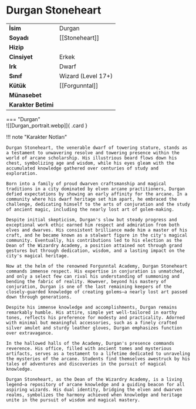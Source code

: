 # Durgan Stoneheart  
  
<div class="grid" markdown>  
  
|  |  |  
|---|---|  
| **İsim** | Durgan |  
| **Soyadı** | [[Stoneheart]] |  
| **Hizip** |  |  
| **Cinsiyet** | Erkek |  
| **Irk** | Dwarf |  
| **Sınıf** | Wizard (Level 17+) |  
| **Kütük** | [[Forgunntal]] |  
| **Münasebet** |  |  
| **Karakter Betimi** |  |  
  
  
=== "Durgan"  
	![[Durgan_portrait.webp]]{ .card }  
  
</div>  
  
!!! note "Karakter Notları"  
	  
	Durgan Stoneheart, the venerable dwarf of towering stature, stands as a testament to unwavering resolve and towering presence within the world of arcane scholarship. His illustrious beard flows down his chest, symbolizing age and wisdom, while his eyes gleam with the accumulated knowledge gathered over centuries of study and exploration.  
	  
	Born into a family of proud dwarven craftsmanship and magical traditions in a city dominated by elven arcane practitioners, Durgan defied expectations by showing an early affinity for the arcane. In a community where his dwarf heritage set him apart, he embraced the challenge, dedicating himself to the arts of conjuration and the study of ancient magic, including the nearly lost art of golem-making.  
	  
	Despite initial skepticism, Durgan's slow but steady progress and exceptional work ethic earned him respect and admiration from both elves and dwarves. His consistent brilliance made him a master of his craft, and he became known as a stalwart figure in the city's magical community. Eventually, his contributions led to his election as the Dean of the Wizardry Academy, a position attained not through grand gestures but through dedication, wisdom, and a lasting impact on the city's magical heritage.  
	  
	Now at the helm of the renowned Forgunntal Academy, Durgan Stoneheart commands immense respect. His expertise in conjuration is unmatched, and only a select few can rival his understanding of summoning and bending the fabric of reality. However, beyond his mastery of conjuration, Durgan is one of the last remaining keepers of the closely-guarded knowledge of creating golems—a nearly lost art passed down through generations.  
	  
	Despite his immense knowledge and accomplishments, Durgan remains remarkably humble. His attire, simple yet well-tailored in earthy tones, reflects his preference for modesty and practicality. Adorned with minimal but meaningful accessories, such as a finely crafted silver amulet and sturdy leather gloves, Durgan emphasizes function over extravagance.  
	  
	In the hallowed halls of the Academy, Durgan's presence commands reverence. His office, filled with ancient tomes and mysterious artifacts, serves as a testament to a lifetime dedicated to unraveling the mysteries of the arcane. Students find themselves awestruck by his tales of adventures and discoveries in the pursuit of magical knowledge.  
	  
	Durgan Stoneheart, as the Dean of the Wizardry Academy, is a living legend—a repository of arcane knowledge and a guiding beacon for all aspiring wizards. His dual identity, bridging the elven and dwarven realms, symbolizes the harmony achieved when knowledge and heritage unite in the pursuit of wisdom and magical mastery.   